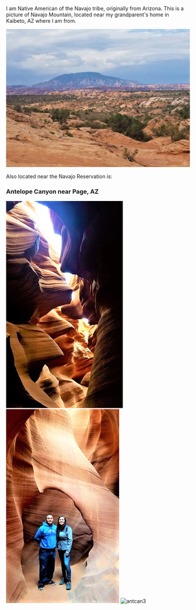 I am Native American of the Navajo tribe, originally from Arizona.
This is a picture of Navajo Mountain, located near my grandparent's home in Kaibeto, AZ where I am from.

![Navajo Mountain](navajomt.jpeg)

Also located near the Navajo Reservation is:

### **Antelope Canyon near Page, AZ**

![antcan1](antelopecan.jpg)
![antcan2](antcan3.jpg)
![antcan3](antcan2(2).jpg)
